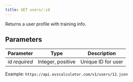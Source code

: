 ```yaml
---
title: GET users/:id
---
```


Returns a user profile with training info.

## Parameters

Parameter   | Type          | Description
----      | ----          | ----
id _required_ | Integer, positive   | Unique ID for user

Example: `https://api.evscalculator.com/v1/users/12.json`